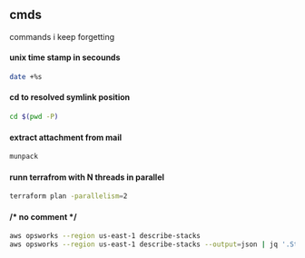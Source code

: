 ## cmds
commands i keep forgetting

#### unix time stamp in secounds
``` sh
date +%s
```
#### cd to resolved symlink position
``` sh
cd $(pwd -P)
```

#### extract attachment from mail
```sh
munpack
```

#### runn terrafrom with N threads in parallel
``` sh
terraform plan -parallelism=2
```

#### /* no comment */
``` sh
aws opsworks --region us-east-1 describe-stacks
aws opsworks --region us-east-1 describe-stacks --output=json | jq '.Stacks | .[].Arn '
```
